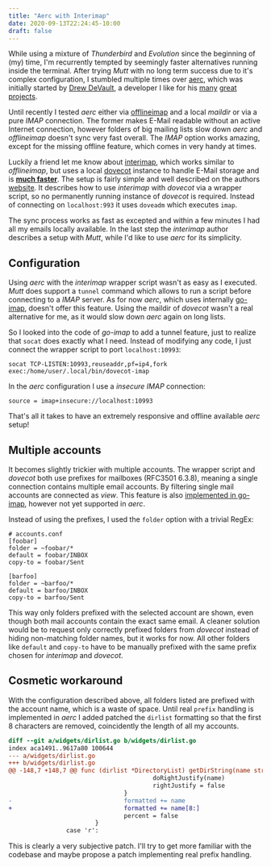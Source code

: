 ```yaml
---
title: "Aerc with Interimap"
date: 2020-09-13T22:24:45-10:00
draft: false
---
```

While using a mixture of *Thunderbird* and *Evolution* since the beginning of
(my) time, I'm recurrently tempted by seemingly faster alternatives running
inside the terminal. After trying *Mutt* with no long term success due to it's
complex configuration, I stumbled multiple times over [aerc], which was
initially started by [Drew DeVault][drew], a developer I like for his
[many][srht] [great][sway] [projects][git-mail].

Until recently I tested *aerc* either via [offlineimap] and a local *maildir*
or via a pure *IMAP* connection. The former makes E-Mail readable without an
active Internet connection, however folders of big mailing lists slow down
*aerc* and *offlineimap* doesn't sync very fast overall. The *IMAP* option
works amazing, except for the missing offline feature, which comes in very
handy at times.

Luckily a friend let me know about [interimap], which works similar to
*offlineimap*, but uses a local [dovecot] instance to handle E-Mail storage and
is **[much faster]**.
The setup is fairly simple and well described on the authors
[website][interimap-start]. It describes how to use *interimap* with 
*dovecot* via a wrapper script, so no permanently running instance of *dovecot*
is required. Instead of connecting on `localhost:993` it uses `doveadm` which
executes `imap`.

The sync process works as fast as excepted and within a few minutes I had all
my emails locally available. In the last step the *interimap* author describes
a setup with *Mutt*, while I'd like to use *aerc* for its simplicity.

## Configuration

Using *aerc* with the *interimap* wrapper script wasn't as easy as I executed.
*Mutt* does support a `tunnel` command which allows to run a script before
connecting to a *IMAP* server. As for now *aerc*, which uses internally
[go-imap], doesn't offer this feature. Using the maildir of *dovecot* wasn't a
real alternative for me, as it would slow down *aerc* again on long lists.

So I looked into the code of *go-imap* to add a tunnel feature, just to realize
that `socat` does exactly what I need. Instead of modifying any code, I just
connect the wrapper script to port `localhost:10993`:

```shell
socat TCP-LISTEN:10993,reuseaddr,pf=ip4,fork exec:/home/user/.local/bin/dovecot-imap
```

In the *aerc* configuration I use a *insecure IMAP* connection:

```shell
source = imap+insecure://localhost:10993
```

That's all it takes to have an extremely responsive and offline available
*aerc* setup!

## Multiple accounts

It becomes slightly trickier with multiple accounts. The wrapper script and
*dovecot* both use prefixes for mailboxes (RFC3501 6.3.8), meaning a single
connection contains multiple email accounts. By filtering single mail accounts
are connected as *view*. This feature is also [implemented in
go-imap][rfc3501], however not yet supported in *aerc*.

Instead of using the prefixes, I used the `folder` option with a trivial RegEx:

```shell
# accounts.conf
[foobar]
folder = ~foobar/*
default = foobar/INBOX
copy-to = foobar/Sent

[barfoo]
folder = ~barfoo/*
default = barfoo/INBOX
copy-to = barfoo/Sent
```

This way only folders prefixed with the selected account are shown, even though
both mail accounts contain the exact same email. A cleaner solution would be to
request only correctly prefixed folders from *dovecot* instead of hiding
non-matching folder names, but it works for now. All other folders like
`default` and `copy-to` have to be manually prefixed with the same prefix
chosen for *interimap* and *dovecot*.

## Cosmetic workaround

With the configuration described above, all folders listed are prefixed with
the account name, which is a waste of space. Until real `prefix` handling is
implemented in *aerc* I added patched the `dirlist` formatting so that the
first 8 characters are removed, coincidently the length of all my accounts.

```diff
diff --git a/widgets/dirlist.go b/widgets/dirlist.go
index aca1491..9617a80 100644
--- a/widgets/dirlist.go
+++ b/widgets/dirlist.go
@@ -148,7 +148,7 @@ func (dirlist *DirectoryList) getDirString(name string, width int, recentUnseen
                                        doRightJustify(name)
                                        rightJustify = false
                                }
-                               formatted += name
+                               formatted += name[8:]
                                percent = false
                        }
                case 'r':
```

This is clearly a very subjective patch. I'll try to get more familiar with the
codebase and maybe propose a patch implementing real prefix handling.

[much faster]: https://guilhem.org/interimap/benchmark.html
[aerc]: https://git.sr.ht/~sircmpwn/aerc
[drew]: https://drewdevault.com/
[srht]: https://sourcehut.org/
[sway]: https://swaywm.org/
[git-mail]: https://git-send-email.io/
[offlineimap]: https://www.offlineimap.org/
[interimap]: https://guilhem.org/interimap/
[dovecot]: https://www.dovecot.org/
[interimap-start]: https://guilhem.org/interimap/getting-started.html
[go-imap]: https://github.com/emersion/go-imap/
[rfc3501]: https://github.com/emersion/go-imap/blob/3bc38e360e3c75d52e3e2c60f3597369154ec4b4/mailbox.go#L136
